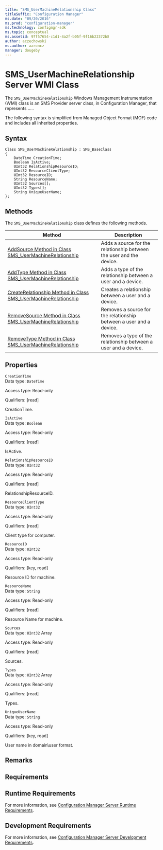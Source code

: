 ```yaml
---
title: "SMS_UserMachineRelationship Class"
titleSuffix: "Configuration Manager"
ms.date: "09/20/2016"
ms.prod: "configuration-manager"
ms.technology: configmgr-sdk
ms.topic: conceptual
ms.assetid: 97f57654-c1d1-4a2f-b05f-9f16b22372b8
author: aczechowski
ms.author: aaroncz
manager: dougeby
---
```

# SMS_UserMachineRelationship Server WMI Class
The `SMS_UserMachineRelationship` Windows Management Instrumentation (WMI) class is an SMS Provider server class, in Configuration Manager, that represents …..   

 The following syntax is simplified from Managed Object Format (MOF) code and includes all inherited properties.  

## Syntax  

```  
Class SMS_UserMachineRelationship : SMS_BaseClass  
{  
    DateTime CreationTime;  
    Boolean IsActive;  
    UInt32 RelationshipResourceID;  
    UInt32 ResourceClientType;  
    UInt32 ResourceID;  
    String ResourceName;  
    UInt32 Sources[];  
    UInt32 Types[];  
    String UniqueUserName;  
};  
```  

## Methods  
 The `SMS_UserMachineRelationship` class defines the following methods.  

|Method|Description|  
|------------|-----------------|  
|[AddSource Method in Class SMS_UserMachineRelationship](../../../../../develop/reference/core/clients/manage/addsource-method-in-class-sms_usermachinerelationship.md)|Adds a source for the relationship between the user and the device.|  
|[AddType Method in Class SMS_UserMachineRelationship](../../../../../develop/reference/core/clients/manage/addtype-method-in-class-sms_usermachinerelationship.md)|Adds a type of the relationship between a user and a device.|  
|[CreateRelationship Method in Class SMS_UserMachineRelationship](../../../../../develop/reference/core/clients/manage/createrelationship-method-in-class-sms_usermachinerelationship.md)|Creates a relationship between a user and a device.|  
|[RemoveSource Method in Class SMS_UserMachineRelationship](../../../../../develop/reference/core/clients/manage/removesource-method-in-class-sms_usermachinerelationship.md)|Removes a source for the relationship between a user and a device.|  
|[RemoveType Method in Class SMS_UserMachineRelationship](../../../../../develop/reference/core/clients/manage/removetype-method-in-class-sms_usermachinerelationship.md)|Removes a type of the relationship between a user and a device.|  

## Properties  
 `CreationTime`  
 Data type: `DateTime`  

 Access type: Read-only  

 Qualifiers: [read]  

 CreationTime.   

 `IsActive`  
 Data type: `Boolean`  

 Access type: Read-only  

 Qualifiers: [read]  

 IsActive.   

 `RelationshipResourceID`  
 Data type: `UInt32`  

 Access type: Read-only  

 Qualifiers: [read]  

 RelationshipResourceID.   

 `ResourceClientType`  
 Data type: `UInt32`  

 Access type: Read-only  

 Qualifiers: [read]  

 Client type for computer.  

 `ResourceID`  
 Data type: `UInt32`  

 Access type: Read-only  

 Qualifiers: [key, read]  

 Resource ID for machine.  

 `ResourceName`  
 Data type: `String`  

 Access type: Read-only  

 Qualifiers: [read]  

 Resource Name for machine.  

 `Sources`  
 Data type: `UInt32` Array  

 Access type: Read-only  

 Qualifiers: [read]  

 Sources.   

 `Types`  
 Data type: `UInt32` Array  

 Access type: Read-only  

 Qualifiers: [read]  

 Types.    

 `UniqueUserName`  
 Data type: `String`  

 Access type: Read-only  

 Qualifiers: [key, read]  

 User name in domain\user format.  

## Remarks  

## Requirements  

## Runtime Requirements  
 For more information, see [Configuration Manager Server Runtime Requirements](../../../../../develop/core/reqs/server-runtime-requirements.md).  

## Development Requirements  
 For more information, see [Configuration Manager Server Development Requirements](../../../../../develop/core/reqs/server-development-requirements.md).
